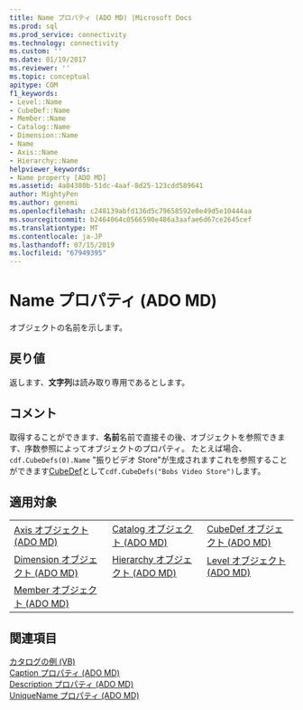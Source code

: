 ```yaml
---
title: Name プロパティ (ADO MD) |Microsoft Docs
ms.prod: sql
ms.prod_service: connectivity
ms.technology: connectivity
ms.custom: ''
ms.date: 01/19/2017
ms.reviewer: ''
ms.topic: conceptual
apitype: COM
f1_keywords:
- Level::Name
- CubeDef::Name
- Member::Name
- Catalog::Name
- Dimension::Name
- Name
- Axis::Name
- Hierarchy::Name
helpviewer_keywords:
- Name property [ADO MD]
ms.assetid: 4a04380b-51dc-4aaf-8d25-123cdd589641
author: MightyPen
ms.author: genemi
ms.openlocfilehash: c248139abfd136d5c79658592e0e49d5e10444aa
ms.sourcegitcommit: b2464064c0566590e486a3aafae6d67ce2645cef
ms.translationtype: MT
ms.contentlocale: ja-JP
ms.lasthandoff: 07/15/2019
ms.locfileid: "67949395"
---
```

# <a name="name-property-ado-md"></a>Name プロパティ (ADO MD)
オブジェクトの名前を示します。  
  
## <a name="return-values"></a>戻り値  
 返します、**文字列**は読み取り専用であるとします。  
  
## <a name="remarks"></a>コメント  
 取得することができます、**名前**名前で直接その後、オブジェクトを参照できます、序数参照によってオブジェクトのプロパティ。 たとえば場合、 `cdf.CubeDefs(0).Name` "振りビデオ Store"が生成されますこれを参照することができます[CubeDef](../../../ado/reference/ado-md-api/cubedef-object-ado-md.md)として`cdf.CubeDefs("Bobs Video Store")`します。  
  
## <a name="applies-to"></a>適用対象  
  
||||  
|-|-|-|  
|[Axis オブジェクト (ADO MD)](../../../ado/reference/ado-md-api/axis-object-ado-md.md)|[Catalog オブジェクト (ADO MD)](../../../ado/reference/ado-md-api/catalog-object-ado-md.md)|[CubeDef オブジェクト (ADO MD)](../../../ado/reference/ado-md-api/cubedef-object-ado-md.md)|  
|[Dimension オブジェクト (ADO MD)](../../../ado/reference/ado-md-api/dimension-object-ado-md.md)|[Hierarchy オブジェクト (ADO MD)](../../../ado/reference/ado-md-api/hierarchy-object-ado-md.md)|[Level オブジェクト (ADO MD)](../../../ado/reference/ado-md-api/level-object-ado-md.md)|  
|[Member オブジェクト (ADO MD)](../../../ado/reference/ado-md-api/member-object-ado-md.md)|||  
  
## <a name="see-also"></a>関連項目  
 [カタログの例 (VB)](../../../ado/reference/ado-md-api/catalog-example-vb.md)   
 [Caption プロパティ (ADO MD)](../../../ado/reference/ado-md-api/caption-property-ado-md.md)   
 [Description プロパティ (ADO MD)](../../../ado/reference/ado-md-api/description-property-ado-md.md)   
 [UniqueName プロパティ (ADO MD)](../../../ado/reference/ado-md-api/uniquename-property-ado-md.md)
